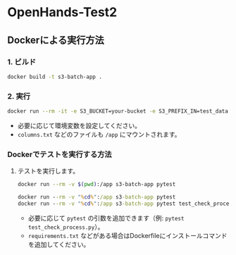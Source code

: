 # OpenHands-Test2

## Dockerによる実行方法

### 1. ビルド

```sh
docker build -t s3-batch-app .
```

### 2. 実行

```sh
docker run --rm -it -e S3_BUCKET=your-bucket -e S3_PREFIX_IN=test_data -e S3_PREFIX_OUT=zip -e LOCAL_S3_DIR=/tmp/s3_data -e LOCAL_CHECK_DIR=/tmp/data -e COLUMNS_FILE=columns.txt -e TARGET_YMD=2025-06-13   -v "%cd%":/app   -v "%cd%"/tmp/s3_data:/tmp/s3_data   -v "%cd%"/tmp/data:/tmp/data s3-batch-app

```

- 必要に応じて環境変数を設定してください。
- `columns.txt` などのファイルも `/app` にマウントされます。


### Dockerでテストを実行する方法

1. テストを実行します。

    ```sh
    docker run --rm -v $(pwd):/app s3-batch-app pytest
    ```

    ```cmd
    docker run --rm -v "%cd%":/app s3-batch-app pytest
    docker run --rm -v "%cd%":/app s3-batch-app pytest test_check_process.py
    ```
    - 必要に応じて `pytest` の引数を追加できます（例: `pytest test_check_process.py`）。
    - `requirements.txt` などがある場合はDockerfileにインストールコマンドを追加してください。

